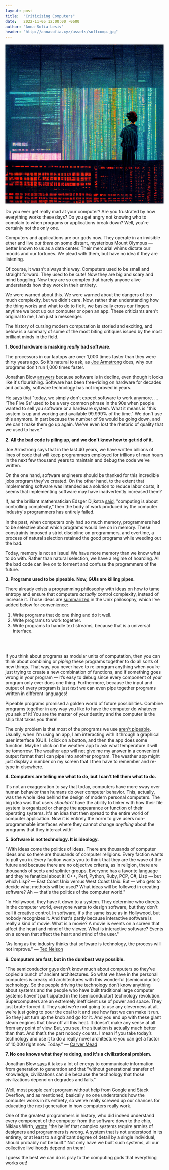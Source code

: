 ```yaml
---
layout: post
title:  "Criticizing Computers"
date:   2022-11-05 12:00:00 -0600
author: "Anna-Sofia Lesiv"
header: "http://annasofia.xyz/assets/softcomp.jpg"
---
```

![comp](/assets/softcomp.jpg)

Do you ever get really mad at your computer? Are you frustrated by how everything works these days? Do you get angry not knowing who to complain to when programs or applications break down? Well, you're certainly not the only one.

Computers and applications are our gods now. They operate in an invisible ether and live *out there* on some distant, mysterious Mount Olympus — better known to us as a data center. Their mercurial whims dictate our moods and our fortunes. We plead with them, but have no idea if they are listening.

Of course, it wasn't always this way. Computers used to be small and straight forward. They used to be cute! Now they are big and scary and mind boggling. Now they are so complex that barely anyone alive understands how they work in their entirety. 

We were warned about this. We were warned about the dangers of too much complexity, but we didn't care. Now, rather than understanding how the thing works and what to do to fix it, we basically cross our fingers anytime we boot up our computer or open an app. These criticisms aren't original to me, I am just a messenger. 

The history of cursing modern computation is storied and exciting, and below is a summary of some of the most biting critiques issued by the most brilliant minds in the field.

**1. Good hardware is masking *really* bad software.**

The processors in our laptops are over 1,000 times faster than they were thirty years ago. So it's natural to ask, as [Joe Armstrong](https://youtu.be/lKXe3HUG2l4?t=410) does, why our programs don't run 1,000 times faster.

Jonathan Blow [answers](https://youtu.be/pW-SOdj4Kkk?t=1095) because software is in decline, even though it looks like it's flourishing. Software has been free-riding on hardware for decades and actually, software technology has not improved in years. 

He [says](https://youtu.be/pW-SOdj4Kkk) that "today, we simply don't expect software to work anymore. ... 'The Five 9s' used to be a very common phrase in the 90s when people wanted to sell you software or a hardware system. What it means is "this system is up and working and available 99.999% of the time." We don't use this anymore. In part because the number of 9s would be going down, and we can't make them go up again. We've even lost the rhetoric of quality that we used to have."

**2. All the bad code is piling up, and we don't know how to get rid of it.**

Joe Armstrong says that in the last 40 years, we have written billions of lines of code that will keep programmers employed for trillions of man hours in the next few thousand years to maintain and debug the code we've written. 

On the one hand, software engineers should be thanked for this incredible jobs program they've created. On the other hand, to the extent that implementing software was intended as a solution to reduce labor costs, it seems that implementing software may have inadvertently increased them?

If, as the brilliant mathematician Edsger Dijkstra [said](https://www.youtube.com/watch?v=lKXe3HUG2l4), "computing is about controlling complexity," then the body of work produced by the computer industry's programmers has entirely failed.

In the past, when computers only had so much memory, programmers had to be selective about which programs would live on in memory. These constraints imposed a strict discipline on programmers, and overtime, a process of natural selection retained the good programs while weeding out the bad. 

Today, memory is not an issue! We have more memory than we know what to do with. Rather than natural selection, we have a regime of hoarding. All the bad code can live on to torment and confuse the programmers of the future.

**3. Programs used to be pipeable. Now, GUIs are killing pipes.**

There already exists a programming philosophy with ideas on how to tame entropy and ensure that computers *actually* control complexity, instead of increase it. Those ideas are [summarized](http://www.catb.org/~esr/writings/taoup/html/ch01s06.html) in the Unix philosophy, which I've added below for convenience:

1. Write programs that do one thing and do it well.
2. Write programs to work together.
3. Write programs to handle text streams, because that is a universal interface.
<br>
<br>

If you think about programs as modular units of computation, then you can think about combining or *piping* these programs together to do all sorts of new things. That way, you never have to re-program anything when you’re just trying to create a new combination of functions, and if something goes wrong in your program — it’s easy to debug since every component of your program only ever does one thing. Furthermore, because the input and output of every program is just *text* we can even pipe together programs written in different languages!

Pipeable programs promised a golden world of future possibilities. Combine programs together in any way you like to have the computer do whatever you ask of it! You are the master of your destiny and the computer is the ship that takes you there!

The only problem is that most of the programs we use [aren't pipeable](https://youtu.be/rmueBVrLKcY?t=2026). Usually, when I'm using an app, I am interacting with it through a graphical user interface (GUI). I click on a button, and then the app does some function. Maybe I click on the weather app to ask what temperature it will be tomorrow. The weather app will not give me my answer in a convenient output format that I can pipe into another program. The weather app might just display a number on my screen that I then have to remember and re-type in elsewhere. 

**4. Computers are telling me what to do, but I can't tell them what to do.**

It's not an exaggeration to say that today, computers have more sway over human behavior than humans do over computer behavior. This, actually, was the whole idea behind the design of modern personal computers. The big idea was that users *shouldn't* have the ability to tinker with how their file system is organized or change the appearance or function of their operating systems. It's an idea that then spread to the entire world of computer application. Now it is entirely the norm to give users non-programmable interfaces where they cannot change *anything* about the programs that they interact with!

**5. Software is not technology. It is ideology.**

"With ideas come the politics of ideas. There are thousands of computer ideas and so there are thousands of computer religions. Every faction wants to pull you in. Every faction wants you to think that they are the wave of the future and because there are no objective criteria, as in religion, there are thousands of sects and splinter groups. Everyone has a favorite language and they're fanatical about it! C++, Perl, Python, Ruby, PCP, C#, Lisp — but which Lisp? — East Coast Unix versus West Coast Unix. But — who gets to decide what methods will be used? What ideas will be followed in creating software? Ah — that's the politics of the computer world."

"In Hollywood, they have it down to a system. They determine who directs. In the computer world, everyone wants to design software, but they don't call it creative control. In software, it's the same issue as in Hollywood, but nobody recognizes it. And that's partly because interactive software is really a kind of movie. What is a movie? A movie is events on a screen that affect the heart and mind of the viewer. What is interactive software? Events on a screen that affect the heart and mind of the user."

"As long as the industry thinks that software is technology, the process will not improve." — [Ted Nelson](https://youtu.be/hZ3gmh-d9oI?t=460)

**6. Computers are fast, but in the dumbest way possible.**

"The semiconductor guys don’t know much about computers so they’ve copied a bunch of ancient architectures. So what we have in the personal computers is creaky old architectures with this wonderful (semiconductor) technology. So the people driving the technology don’t know anything about systems and the people who have built traditional large computer systems haven’t participated in the (semiconductor) technology revolution. Supercomputers are an extremely inefficient use of power and space. They just brute-forced it. They said we’re not going to use any cleverness at all, we’re just going to pour the coal to it and see how fast we can make it run. So they just turn up the knob and go for it. And you end up with these giant steam engines that blow off all this heat. It doesn’t make any sense at all from any point of view. But, you see, the situation is actually much better than that. And that’s the part nobody counts. I mean if you take today’s technology and use it to do a really novel architecture you can get a factor of 10,000 right now. Today.” — [Carver Mead](http://worrydream.com/refs/Mead%20-%20Gene%20Youngblood%20Interview.pdf)

**7. No one knows what they're doing, and it's a civilizational problem.**

Jonathan Blow [says](https://youtu.be/pW-SOdj4Kkk?t=908) it takes a lot of energy to communicate information from generation to generation and that "without generational transfer of knowledge, civilizations can die because the technology that those civilizations depend on degrades and fails." 

Well, most people can't program without help from Google and Stack Overflow, and as mentioned, basically no one understands how the computer works in its entirety, so we've really screwed up our chances for educating the next generation in how computers really work. 

One of the greatest programmers in history, who did indeed understand every component of the computer from the software down to the chip, Niklaus Wirth, [wrote](https://cr.yp.to/bib/1995/wirth.pdf) "the belief that complex systems require armies of designers and programmers is wrong. A system that is not understood in its entirety, or at least to a significant degree of detail by a single individual, should probably not be built." Not only have we built such systems, all our collective livelihoods depend on them!

I guess the best we can do is pray to the computing gods that everything works out!